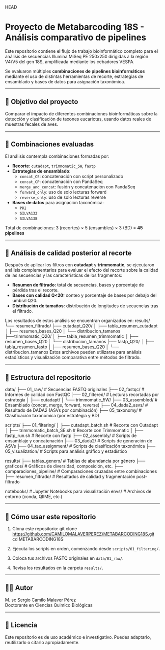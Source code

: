 
HEAD
# Proyecto de Metabarcoding 18S - Análisis comparativo de pipelines

Este repositorio contiene el flujo de trabajo bioinformático completo para el análisis de secuencias Illumina MiSeq PE 250x250 dirigidas a la región V4/V5 del gen 18S, amplificada mediante los cebadores VESPA.

Se evaluaron múltiples **combinaciones de pipelines bioinformáticos** mediante el uso de distintas herramientas de recorte, estrategias de ensamblado y bases de datos para asignación taxonómica.

---

## 🔬 Objetivo del proyecto

Comparar el impacto de diferentes combinaciones bioinformáticas sobre la detección y clasificación de taxones eucariotas, usando datos reales de muestras fecales de aves.

---

## 🧪 Combinaciones evaluadas

El análisis contempla combinaciones formadas por:

- **Recorte**: `cutadapt`, `trimmomatic_5W`, `fastp`
- **Estrategias de ensamblado**:
  - `concat_CS`: concatenación con script personalizado
  - `concat_CP`: concatenación con PandaSeq
  - `merge_and_concat`: fusión y concatenación con PandaSeq
  - `forward_only`: uso de solo lecturas forward
  - `reverse_only`: uso de solo lecturas reverse
- **Bases de datos** para asignación taxonómica:
  - `PR2`
  - `SILVA132`
  - `SILVA138`

Total de combinaciones: 3 (recortes) × 5 (ensambles) × 3 (BD) = **45 pipelines**

---
## 🧰 Análisis de calidad posterior al recorte

Después de aplicar los filtros con **cutadapt** y **trimmomatic**, se ejecutaron análisis complementarios para evaluar el efecto del recorte sobre la calidad de las secuencias y las características de los fragmentos:

- **Resumen de filtrado:** total de secuencias, bases y porcentaje de pérdida tras el recorte.
- **Bases con calidad Q<20:** conteo y porcentaje de bases por debajo del umbral Q20.
- **Distribución de tamaños:** distribución de longitudes de secuencias tras el filtrado.

Los resultados de estos análisis se encuentran organizados en:
results/
└── resumen_filtrado/
├── cutadapt_Q20/
│ ├── tabla_resumen_cutadapt
│ ├── resumen_bases_Q20
│ └── distribucion_tamanos
├──trimmomatic_Q20/
│ ├── tabla_resumen_trimmomatic
│ ├── resumen_bases_Q20
│ └── distribucion_tamanos
├── fastp_Q20/
│ ├── tabla_resumen_fastp
│ ├── resumen_bases_Q20
│ └── distribucion_tamanos
Estos archivos pueden utilizarse para análisis estadísticos y visualización comparativa entre métodos de filtrado.

---

## 📁 Estructura del repositorio

data/
├── 01_raw/ # Secuencias FASTQ originales
├── 02_fastqc/ # Informes de calidad con FastQC
├── 02_filtered/ # Lecturas recortadas por estrategia
│ ├── cutadapt/
│ └── trimmomatic_5W/
├── 03_assembled/ # Ensamblado (concat, merge, forward, reverse)
├── 04_dada2_asvs/ # Resultado de DADA2 (ASVs por combinación)
├── 05_taxonomy/ # Clasificación taxonómica (por estrategia y BD)

scripts/
├── 01_filtering/
│   ├── cutadapt_batch.sh             # Recorte con Cutadapt
│   ├── trimmomatic_batch_SE.sh          # Recorte con Trimmomatic
│   ├── fastp_run.sh                # Recorte con fastp
├── 02_assembly/ # Scripts de ensamblaje y concatenación
├── 03_dada2/ # Scripts de generación de ASVs
├── 04_tax_assignment/ # Scripts de clasificación taxonómica
├── 05_visualization/ # Scripts para análisis gráfico y estadístico

results/
├── tablas_genero/ # Tablas de abundancia por género
├── graficos/ # Gráficos de diversidad, composición, etc.
├── comparaciones_pipeline/ # Comparaciones cruzadas entre combinaciones
├── resumen_filtrado/ # Resultados de calidad y fragmentación post-filtrado

notebooks/ # Jupyter Notebooks para visualización
envs/ # Archivos de entorno (conda, QIIME, etc.)

---

## 🚀 Cómo usar este repositorio

1. Clona este repositorio:
git clone https://github.com/CAMILOMALAVERPEREZ/METABARCODING18S.git
cd METABARCODING18S

2. Ejecuta los scripts en orden, comenzando desde `scripts/01_filtering/`.

3. Coloca tus archivos FASTQ originales en `data/01_raw/`.

4. Revisa los resultados en la carpeta `results/`.

---

## 👨‍🔬 Autor

M. sc Sergio Camilo Malaver Pérez  
Doctorante en Ciencias Quimico Biológicas

---

## 📜 Licencia

Este repositorio es de uso académico e investigativo. Puedes adaptarlo, reutilizarlo o citarlo apropiadamente.


